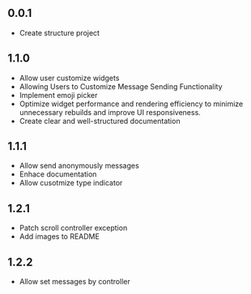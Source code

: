 ## 0.0.1
* Create structure project 

## 1.1.0 
* Allow user customize widgets
* Allowing Users to Customize Message Sending Functionality
* Implement emoji picker 
* Optimize widget performance and rendering efficiency to minimize unnecessary rebuilds and improve UI responsiveness.
* Create clear and well-structured documentation

## 1.1.1
* Allow send anonymously messages
* Enhace documentation
* Allow cusotmize type indicator

## 1.2.1
* Patch scroll controller exception
* Add images to README

## 1.2.2
* Allow set messages by controller